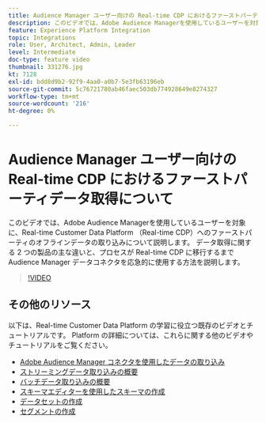 ```yaml
---
title: Audience Manager ユーザー向けの Real-time CDP におけるファーストパーティデータ取得について
description: このビデオでは、Adobe Audience Managerを使用しているユーザーを対象に、Real-time Customer Data Platform （Real-time CDP）へのファーストパーティのオフラインデータの取り込みについて説明します。 データ取得に関する 2 つの製品の主な違いと、プロセスが Real-time CDP に移行するまでAudience Manager データコネクタを応急的に使用する方法を説明します。
feature: Experience Platform Integration
topic: Integrations
role: User, Architect, Admin, Leader
level: Intermediate
doc-type: feature video
thumbnail: 331276.jpg
kt: 7128
exl-id: bdd8d9b2-92f9-4aa0-a0b7-5e3fb63196eb
source-git-commit: 5c76721780ab46faec503db774928649e8274327
workflow-type: tm+mt
source-wordcount: '216'
ht-degree: 0%

---
```


# Audience Manager ユーザー向けの Real-time CDP におけるファーストパーティデータ取得について

このビデオでは、Adobe Audience Managerを使用しているユーザーを対象に、Real-time Customer Data Platform （Real-time CDP）へのファーストパーティのオフラインデータの取り込みについて説明します。 データ取得に関する 2 つの製品の主な違いと、プロセスが Real-time CDP に移行するまでAudience Manager データコネクタを応急的に使用する方法を説明します。


>[!VIDEO](https://video.tv.adobe.com/v/331276/?quality=12&learn=on)

## その他のリソース

以下は、Real-time Customer Data Platform の学習に役立つ既存のビデオとチュートリアルです。 Platform の詳細については、これらに関する他のビデオやチュートリアルをご覧ください。

* [Adobe Audience Manager コネクタを使用したデータの取り込み ](https://experienceleague.adobe.com/docs/platform-learn/tutorials/sources/ingest-data-from-aam.html?lang=ja#sources)
* [ ストリーミングデータ取り込みの概要 ](https://experienceleague.adobe.com/docs/platform-learn/tutorials/data-ingestion/understanding-streaming-ingestion.html?lang=ja#data-ingestion)
* [ バッチデータ取り込みの概要 ](https://experienceleague.adobe.com/docs/platform-learn/tutorials/data-ingestion/batch-ingestion-overview.html?lang=ja#data-ingestion)
* [ スキーマエディターを使用したスキーマの作成 ](https://experienceleague.adobe.com/docs/experience-platform/xdm/tutorials/create-schema-ui.html?lang=ja#getting-started)
* [ データセットの作成 ](https://experienceleague.adobe.com/docs/platform-learn/getting-started-for-data-architects-and-data-engineers/create-datasets.html?lang=ja#permissions-required)
* [ セグメントの作成 ](https://experienceleague.adobe.com/docs/platform-learn/tutorials/segments/create-segments.html?lang=ja#segments)
